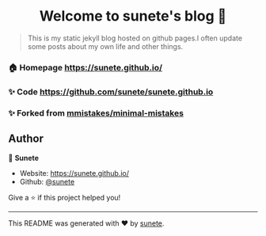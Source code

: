 <h1 align="center">Welcome to sunete's blog 👋</h1>
<p>
</p>

> This is my static jekyll blog hosted on github pages.I often update some posts about my own life and other things.

### 🏠 Homepage <https://sunete.github.io/>

### ✨ Code <https://github.com/sunete/sunete.github.io>

### ✨ Forked from [mmistakes/minimal-mistakes](https://github.com/mmistakes/minimal-mistakes)

## Author

👤 **Sunete**

* Website: https://sunete.github.io/
* Github: [@sunete](https://github.com/sunete)


Give a ⭐️ if this project helped you!

***
This README was generated with ❤️ by [sunete](https://github.com/sunete).